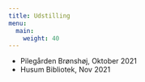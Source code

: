 ```yaml
---
title: Udstilling
menu:
  main:
    weight: 40
---
```


- Pilegården Brønshøj, Oktober 2021
- Husum Bibliotek, Nov 2021
